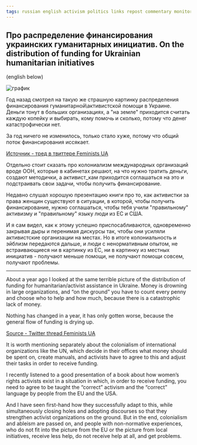```yaml
---
tags: russian english activism politics links repost commentary monitoring practices commentary
---
```


## Про распределение финансирования украинских гуманитарных инициатив. On the distribution of funding for Ukrainian humanitarian initiatives

(english below)

![график](https://pbs.twimg.com/media/F--Om3dWwAEXNAn?format=jpg&name=medium)

Год назад смотрел на такую же страшную картинку распределения финансирования гуманитарной\активистской помощи в Украине. Деньги тонут в больших организациях, а "на земле" приходится считать каждую копейку и выбирать, кому помочь и сколько, потому что денег катастрофически нет.

За год ничего не изменилось, только стало хуже, потому что общий поток финансирования иссякает.

[Источник - тред в твиттере Feminists UA](https://twitter.com/feministsua/status/1724752538505752783?s=46)

Отдельно стоит сказать про колониализм международных организаций вроде ООН, которые в кабинетах решают, на что нужно тратить деньги, создают методички, а активист_кам приходится соглашаться на это и подстраивать свои задачи, чтобы получить финансирование. 

Недавно слушал хорошую презентацию книги про то, как активистки за права женщин существуют в ситуации, в которой, чтобы получить финансирование, нужно соглашаться, чтобы тебя учили "правильному" активизму и "правильному" языку люди из ЕС и США. 

И я сам видел, как к этому успешно приспосабливаются, одновременно закрывая дыры и перенимая дискурсы так, чтобы они усиляли активистские организации на местах. Но в итоге колониальность и эйблизм передаются дальше, и люди с ненормативным опытом, не встраивающиеся ни в картинку из ЕС, ни в картинку из местных инициатив - получают меньше помощи, не получают помощи совсем, получают проблемы.

---

About a year ago I looked at the same terrible picture of the distribution of funding for humanitarian/activist assistance in Ukraine. Money is drowning in large organizations, and “on the ground” you have to count every penny and choose who to help and how much, because there is a catastrophic lack of money.

Nothing has changed in a year, it has only gotten worse, because the general flow of funding is drying up.

[Source - Twitter thread Feminists UA](https://twitter.com/feministsua/status/1724752538505752783?s=46)

It is worth mentioning separately about the colonialism of international organizations like the UN, which decide in their offices what money should be spent on, create manuals, and activists have to agree to this and adjust their tasks in order to receive funding.

I recently listened to a good presentation of a book about how women’s rights activists exist in a situation in which, in order to receive funding, you need to agree to be taught the “correct” activism and the “correct” language by people from the EU and the USA.

And I have seen first-hand how they successfully adapt to this, while simultaneously closing holes and adopting discourses so that they strengthen activist organizations on the ground. But in the end, colonialism and ableism are passed on, and people with non-normative experiences, who do not fit into the picture from the EU or the picture from local initiatives, receive less help, do not receive help at all, and get problems.
